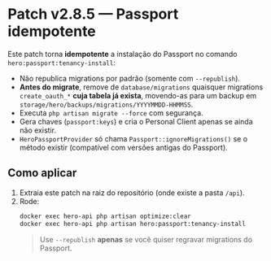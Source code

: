 
# Patch v2.8.5 — Passport idempotente

Este patch torna **idempotente** a instalação do Passport no comando `hero:passport:tenancy-install`:

- Não republica migrations por padrão (somente com `--republish`).
- **Antes do migrate**, remove de `database/migrations` quaisquer migrations `create_oauth_*` **cuja tabela já exista**, movendo-as para um backup em `storage/hero/backups/migrations/YYYYMMDD-HHMMSS`.
- Executa `php artisan migrate --force` com segurança.
- Gera chaves (`passport:keys`) e cria o Personal Client apenas se ainda não existir.
- `HeroPassportProvider` só chama `Passport::ignoreMigrations()` se o método existir (compatível com versões antigas do Passport).

## Como aplicar
1. Extraia este patch na raiz do repositório (onde existe a pasta `/api`).
2. Rode:
   ```bash
   docker exec hero-api php artisan optimize:clear
   docker exec hero-api php artisan hero:passport:tenancy-install
   ```
   > Use `--republish` **apenas** se você quiser regravar migrations do Passport.
